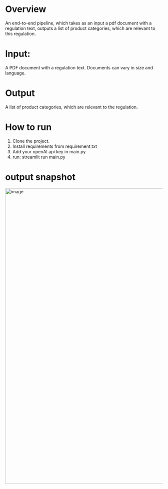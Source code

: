 # Overview
An end-to-end pipeline, which takes as an input a pdf document with a regulation text, outputs a list of product categories, which are relevant to this regulation.

# Input:
A PDF document with a regulation text. Documents can vary in size and language.

# Output
A list of product categories, which are relevant to the regulation.

# How to run
1. Clone the project.
2. Install requirements from requirement.txt
3. Add your openAI api key in main.py
4. run: streamlit run main.py

# output snapshot
<img width="946" alt="image" src="https://github.com/Varundatt2824/product_categories/assets/73831955/e55be7f6-de74-43f1-80fa-e7673b8a19ae">

